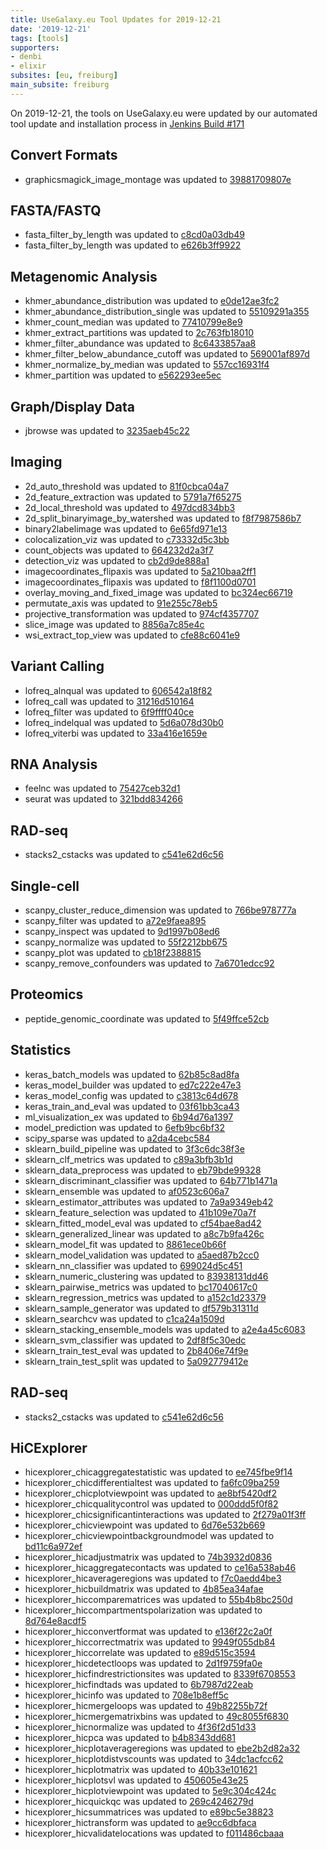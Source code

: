 ```yaml
---
title: UseGalaxy.eu Tool Updates for 2019-12-21
date: '2019-12-21'
tags: [tools]
supporters:
- denbi
- elixir
subsites: [eu, freiburg]
main_subsite: freiburg
---
```


On 2019-12-21, the tools on UseGalaxy.eu were updated by our automated tool update and installation process in [Jenkins Build #171](https://build.galaxyproject.eu/job/usegalaxy-eu/job/install-tools/#171/)


## Convert Formats

- graphicsmagick_image_montage was updated to [39881709807e](https://toolshed.g2.bx.psu.edu/view/bgruening/graphicsmagick_image_montage/39881709807e)

## FASTA/FASTQ

- fasta_filter_by_length was updated to [c8cd0a03db49](https://toolshed.g2.bx.psu.edu/view/devteam/fasta_filter_by_length/c8cd0a03db49)
- fasta_filter_by_length was updated to [e626b3ff9922](https://toolshed.g2.bx.psu.edu/view/devteam/fasta_filter_by_length/e626b3ff9922)

## Metagenomic Analysis

- khmer_abundance_distribution was updated to [e0de12ae3fc2](https://toolshed.g2.bx.psu.edu/view/iuc/khmer_abundance_distribution/e0de12ae3fc2)
- khmer_abundance_distribution_single was updated to [55109291a355](https://toolshed.g2.bx.psu.edu/view/iuc/khmer_abundance_distribution_single/55109291a355)
- khmer_count_median was updated to [77410799e8e9](https://toolshed.g2.bx.psu.edu/view/iuc/khmer_count_median/77410799e8e9)
- khmer_extract_partitions was updated to [2c763fb18010](https://toolshed.g2.bx.psu.edu/view/iuc/khmer_extract_partitions/2c763fb18010)
- khmer_filter_abundance was updated to [8c6433857aa8](https://toolshed.g2.bx.psu.edu/view/iuc/khmer_filter_abundance/8c6433857aa8)
- khmer_filter_below_abundance_cutoff was updated to [569001af897d](https://toolshed.g2.bx.psu.edu/view/iuc/khmer_filter_below_abundance_cutoff/569001af897d)
- khmer_normalize_by_median was updated to [557cc16931f4](https://toolshed.g2.bx.psu.edu/view/iuc/khmer_normalize_by_median/557cc16931f4)
- khmer_partition was updated to [e562293ee5ec](https://toolshed.g2.bx.psu.edu/view/iuc/khmer_partition/e562293ee5ec)

## Graph/Display Data

- jbrowse was updated to [3235aeb45c22](https://toolshed.g2.bx.psu.edu/view/iuc/jbrowse/3235aeb45c22)

## Imaging

- 2d_auto_threshold was updated to [81f0cbca04a7](https://toolshed.g2.bx.psu.edu/view/imgteam/2d_auto_threshold/81f0cbca04a7)
- 2d_feature_extraction was updated to [5791a7f65275](https://toolshed.g2.bx.psu.edu/view/imgteam/2d_feature_extraction/5791a7f65275)
- 2d_local_threshold was updated to [497dcd834bb3](https://toolshed.g2.bx.psu.edu/view/imgteam/2d_local_threshold/497dcd834bb3)
- 2d_split_binaryimage_by_watershed was updated to [f8f7987586b7](https://toolshed.g2.bx.psu.edu/view/imgteam/2d_split_binaryimage_by_watershed/f8f7987586b7)
- binary2labelimage was updated to [6e65fd971e13](https://toolshed.g2.bx.psu.edu/view/imgteam/binary2labelimage/6e65fd971e13)
- colocalization_viz was updated to [c73332d5c3bb](https://toolshed.g2.bx.psu.edu/view/imgteam/colocalization_viz/c73332d5c3bb)
- count_objects was updated to [664232d2a3f7](https://toolshed.g2.bx.psu.edu/view/imgteam/count_objects/664232d2a3f7)
- detection_viz was updated to [cb2d9de888a1](https://toolshed.g2.bx.psu.edu/view/imgteam/detection_viz/cb2d9de888a1)
- imagecoordinates_flipaxis was updated to [5a210baa2ff1](https://toolshed.g2.bx.psu.edu/view/imgteam/imagecoordinates_flipaxis/5a210baa2ff1)
- imagecoordinates_flipaxis was updated to [f8f1100d0701](https://toolshed.g2.bx.psu.edu/view/imgteam/imagecoordinates_flipaxis/f8f1100d0701)
- overlay_moving_and_fixed_image was updated to [bc324ec66719](https://toolshed.g2.bx.psu.edu/view/imgteam/overlay_moving_and_fixed_image/bc324ec66719)
- permutate_axis was updated to [91e255c78eb5](https://toolshed.g2.bx.psu.edu/view/imgteam/permutate_axis/91e255c78eb5)
- projective_transformation was updated to [974cf4357707](https://toolshed.g2.bx.psu.edu/view/imgteam/projective_transformation/974cf4357707)
- slice_image was updated to [8856a7c85e4c](https://toolshed.g2.bx.psu.edu/view/imgteam/slice_image/8856a7c85e4c)
- wsi_extract_top_view was updated to [cfe88c6041e9](https://toolshed.g2.bx.psu.edu/view/imgteam/wsi_extract_top_view/cfe88c6041e9)

## Variant Calling

- lofreq_alnqual was updated to [606542a18f82](https://toolshed.g2.bx.psu.edu/view/iuc/lofreq_alnqual/606542a18f82)
- lofreq_call was updated to [31216d510164](https://toolshed.g2.bx.psu.edu/view/iuc/lofreq_call/31216d510164)
- lofreq_filter was updated to [6f9ffff040ce](https://toolshed.g2.bx.psu.edu/view/iuc/lofreq_filter/6f9ffff040ce)
- lofreq_indelqual was updated to [5d6a078d30b0](https://toolshed.g2.bx.psu.edu/view/iuc/lofreq_indelqual/5d6a078d30b0)
- lofreq_viterbi was updated to [33a416e1659e](https://toolshed.g2.bx.psu.edu/view/iuc/lofreq_viterbi/33a416e1659e)

## RNA Analysis

- feelnc was updated to [75427ceb32d1](https://toolshed.g2.bx.psu.edu/view/iuc/feelnc/75427ceb32d1)
- seurat was updated to [321bdd834266](https://toolshed.g2.bx.psu.edu/view/iuc/seurat/321bdd834266)

## RAD-seq

- stacks2_cstacks was updated to [c541e62d6c56](https://toolshed.g2.bx.psu.edu/view/iuc/stacks2_cstacks/c541e62d6c56)

## Single-cell

- scanpy_cluster_reduce_dimension was updated to [766be978777a](https://toolshed.g2.bx.psu.edu/view/iuc/scanpy_cluster_reduce_dimension/766be978777a)
- scanpy_filter was updated to [a72e9faea895](https://toolshed.g2.bx.psu.edu/view/iuc/scanpy_filter/a72e9faea895)
- scanpy_inspect was updated to [9d1997b08ed6](https://toolshed.g2.bx.psu.edu/view/iuc/scanpy_inspect/9d1997b08ed6)
- scanpy_normalize was updated to [55f2212bb675](https://toolshed.g2.bx.psu.edu/view/iuc/scanpy_normalize/55f2212bb675)
- scanpy_plot was updated to [cb18f2388815](https://toolshed.g2.bx.psu.edu/view/iuc/scanpy_plot/cb18f2388815)
- scanpy_remove_confounders was updated to [7a6701edcc92](https://toolshed.g2.bx.psu.edu/view/iuc/scanpy_remove_confounders/7a6701edcc92)

## Proteomics

- peptide_genomic_coordinate was updated to [5f49ffce52cb](https://toolshed.g2.bx.psu.edu/view/galaxyp/peptide_genomic_coordinate/5f49ffce52cb)

## Statistics

- keras_batch_models was updated to [62b85c8ad8fa](https://toolshed.g2.bx.psu.edu/view/bgruening/keras_batch_models/62b85c8ad8fa)
- keras_model_builder was updated to [ed7c222e47e3](https://toolshed.g2.bx.psu.edu/view/bgruening/keras_model_builder/ed7c222e47e3)
- keras_model_config was updated to [c3813c64d678](https://toolshed.g2.bx.psu.edu/view/bgruening/keras_model_config/c3813c64d678)
- keras_train_and_eval was updated to [03f61bb3ca43](https://toolshed.g2.bx.psu.edu/view/bgruening/keras_train_and_eval/03f61bb3ca43)
- ml_visualization_ex was updated to [6b94d76a1397](https://toolshed.g2.bx.psu.edu/view/bgruening/ml_visualization_ex/6b94d76a1397)
- model_prediction was updated to [6efb9bc6bf32](https://toolshed.g2.bx.psu.edu/view/bgruening/model_prediction/6efb9bc6bf32)
- scipy_sparse was updated to [a2da4cebc584](https://toolshed.g2.bx.psu.edu/view/bgruening/scipy_sparse/a2da4cebc584)
- sklearn_build_pipeline was updated to [3f3c6dc38f3e](https://toolshed.g2.bx.psu.edu/view/bgruening/sklearn_build_pipeline/3f3c6dc38f3e)
- sklearn_clf_metrics was updated to [c89a3bfb3b1d](https://toolshed.g2.bx.psu.edu/view/bgruening/sklearn_clf_metrics/c89a3bfb3b1d)
- sklearn_data_preprocess was updated to [eb79bde99328](https://toolshed.g2.bx.psu.edu/view/bgruening/sklearn_data_preprocess/eb79bde99328)
- sklearn_discriminant_classifier was updated to [64b771b1471a](https://toolshed.g2.bx.psu.edu/view/bgruening/sklearn_discriminant_classifier/64b771b1471a)
- sklearn_ensemble was updated to [af0523c606a7](https://toolshed.g2.bx.psu.edu/view/bgruening/sklearn_ensemble/af0523c606a7)
- sklearn_estimator_attributes was updated to [7a9a9349eb42](https://toolshed.g2.bx.psu.edu/view/bgruening/sklearn_estimator_attributes/7a9a9349eb42)
- sklearn_feature_selection was updated to [41b109e70a7f](https://toolshed.g2.bx.psu.edu/view/bgruening/sklearn_feature_selection/41b109e70a7f)
- sklearn_fitted_model_eval was updated to [cf54bae8ad42](https://toolshed.g2.bx.psu.edu/view/bgruening/sklearn_fitted_model_eval/cf54bae8ad42)
- sklearn_generalized_linear was updated to [a8c7b9fa426c](https://toolshed.g2.bx.psu.edu/view/bgruening/sklearn_generalized_linear/a8c7b9fa426c)
- sklearn_model_fit was updated to [8861ece0b66f](https://toolshed.g2.bx.psu.edu/view/bgruening/sklearn_model_fit/8861ece0b66f)
- sklearn_model_validation was updated to [a5aed87b2cc0](https://toolshed.g2.bx.psu.edu/view/bgruening/sklearn_model_validation/a5aed87b2cc0)
- sklearn_nn_classifier was updated to [699024d5c451](https://toolshed.g2.bx.psu.edu/view/bgruening/sklearn_nn_classifier/699024d5c451)
- sklearn_numeric_clustering was updated to [83938131dd46](https://toolshed.g2.bx.psu.edu/view/bgruening/sklearn_numeric_clustering/83938131dd46)
- sklearn_pairwise_metrics was updated to [bc17040617c0](https://toolshed.g2.bx.psu.edu/view/bgruening/sklearn_pairwise_metrics/bc17040617c0)
- sklearn_regression_metrics was updated to [a152c1d23379](https://toolshed.g2.bx.psu.edu/view/bgruening/sklearn_regression_metrics/a152c1d23379)
- sklearn_sample_generator was updated to [df579b31311d](https://toolshed.g2.bx.psu.edu/view/bgruening/sklearn_sample_generator/df579b31311d)
- sklearn_searchcv was updated to [c1ca24a1509d](https://toolshed.g2.bx.psu.edu/view/bgruening/sklearn_searchcv/c1ca24a1509d)
- sklearn_stacking_ensemble_models was updated to [a2e4a45c6083](https://toolshed.g2.bx.psu.edu/view/bgruening/sklearn_stacking_ensemble_models/a2e4a45c6083)
- sklearn_svm_classifier was updated to [2df8f5c30edc](https://toolshed.g2.bx.psu.edu/view/bgruening/sklearn_svm_classifier/2df8f5c30edc)
- sklearn_train_test_eval was updated to [2b8406e74f9e](https://toolshed.g2.bx.psu.edu/view/bgruening/sklearn_train_test_eval/2b8406e74f9e)
- sklearn_train_test_split was updated to [5a092779412e](https://toolshed.g2.bx.psu.edu/view/bgruening/sklearn_train_test_split/5a092779412e)

## RAD-seq

- stacks2_cstacks was updated to [c541e62d6c56](https://toolshed.g2.bx.psu.edu/view/iuc/stacks2_cstacks/c541e62d6c56)

## HiCExplorer

- hicexplorer_chicaggregatestatistic was updated to [ee745fbe9f14](https://toolshed.g2.bx.psu.edu/view/bgruening/hicexplorer_chicaggregatestatistic/ee745fbe9f14)
- hicexplorer_chicdifferentialtest was updated to [fa6fc09ba259](https://toolshed.g2.bx.psu.edu/view/bgruening/hicexplorer_chicdifferentialtest/fa6fc09ba259)
- hicexplorer_chicplotviewpoint was updated to [ae8bf5420df2](https://toolshed.g2.bx.psu.edu/view/bgruening/hicexplorer_chicplotviewpoint/ae8bf5420df2)
- hicexplorer_chicqualitycontrol was updated to [000ddd5f0f82](https://toolshed.g2.bx.psu.edu/view/bgruening/hicexplorer_chicqualitycontrol/000ddd5f0f82)
- hicexplorer_chicsignificantinteractions was updated to [2f279a01f3ff](https://toolshed.g2.bx.psu.edu/view/bgruening/hicexplorer_chicsignificantinteractions/2f279a01f3ff)
- hicexplorer_chicviewpoint was updated to [6d76e532b669](https://toolshed.g2.bx.psu.edu/view/bgruening/hicexplorer_chicviewpoint/6d76e532b669)
- hicexplorer_chicviewpointbackgroundmodel was updated to [bd11c6a972ef](https://toolshed.g2.bx.psu.edu/view/bgruening/hicexplorer_chicviewpointbackgroundmodel/bd11c6a972ef)
- hicexplorer_hicadjustmatrix was updated to [74b3932d0836](https://toolshed.g2.bx.psu.edu/view/bgruening/hicexplorer_hicadjustmatrix/74b3932d0836)
- hicexplorer_hicaggregatecontacts was updated to [ce16a538ab46](https://toolshed.g2.bx.psu.edu/view/bgruening/hicexplorer_hicaggregatecontacts/ce16a538ab46)
- hicexplorer_hicaverageregions was updated to [f7c0aedd4be3](https://toolshed.g2.bx.psu.edu/view/bgruening/hicexplorer_hicaverageregions/f7c0aedd4be3)
- hicexplorer_hicbuildmatrix was updated to [4b85ea34afae](https://toolshed.g2.bx.psu.edu/view/bgruening/hicexplorer_hicbuildmatrix/4b85ea34afae)
- hicexplorer_hiccomparematrices was updated to [55b4b8bc250d](https://toolshed.g2.bx.psu.edu/view/bgruening/hicexplorer_hiccomparematrices/55b4b8bc250d)
- hicexplorer_hiccompartmentspolarization was updated to [8d764e8acdf5](https://toolshed.g2.bx.psu.edu/view/bgruening/hicexplorer_hiccompartmentspolarization/8d764e8acdf5)
- hicexplorer_hicconvertformat was updated to [e136f22c2a0f](https://toolshed.g2.bx.psu.edu/view/bgruening/hicexplorer_hicconvertformat/e136f22c2a0f)
- hicexplorer_hiccorrectmatrix was updated to [9949f055db84](https://toolshed.g2.bx.psu.edu/view/bgruening/hicexplorer_hiccorrectmatrix/9949f055db84)
- hicexplorer_hiccorrelate was updated to [e89d515c3594](https://toolshed.g2.bx.psu.edu/view/bgruening/hicexplorer_hiccorrelate/e89d515c3594)
- hicexplorer_hicdetectloops was updated to [2d1f9759fa0e](https://toolshed.g2.bx.psu.edu/view/bgruening/hicexplorer_hicdetectloops/2d1f9759fa0e)
- hicexplorer_hicfindrestrictionsites was updated to [8339f6708553](https://toolshed.g2.bx.psu.edu/view/bgruening/hicexplorer_hicfindrestrictionsites/8339f6708553)
- hicexplorer_hicfindtads was updated to [6b7987d22eab](https://toolshed.g2.bx.psu.edu/view/bgruening/hicexplorer_hicfindtads/6b7987d22eab)
- hicexplorer_hicinfo was updated to [708e1b8eff5c](https://toolshed.g2.bx.psu.edu/view/bgruening/hicexplorer_hicinfo/708e1b8eff5c)
- hicexplorer_hicmergeloops was updated to [49b82255b72f](https://toolshed.g2.bx.psu.edu/view/bgruening/hicexplorer_hicmergeloops/49b82255b72f)
- hicexplorer_hicmergematrixbins was updated to [49c8055f6830](https://toolshed.g2.bx.psu.edu/view/bgruening/hicexplorer_hicmergematrixbins/49c8055f6830)
- hicexplorer_hicnormalize was updated to [4f36f2d51d33](https://toolshed.g2.bx.psu.edu/view/bgruening/hicexplorer_hicnormalize/4f36f2d51d33)
- hicexplorer_hicpca was updated to [b4b8343dd681](https://toolshed.g2.bx.psu.edu/view/bgruening/hicexplorer_hicpca/b4b8343dd681)
- hicexplorer_hicplotaverageregions was updated to [ebe2b2d82a32](https://toolshed.g2.bx.psu.edu/view/bgruening/hicexplorer_hicplotaverageregions/ebe2b2d82a32)
- hicexplorer_hicplotdistvscounts was updated to [34dc1acfcc62](https://toolshed.g2.bx.psu.edu/view/bgruening/hicexplorer_hicplotdistvscounts/34dc1acfcc62)
- hicexplorer_hicplotmatrix was updated to [40b33e101621](https://toolshed.g2.bx.psu.edu/view/bgruening/hicexplorer_hicplotmatrix/40b33e101621)
- hicexplorer_hicplotsvl was updated to [450605e43e25](https://toolshed.g2.bx.psu.edu/view/bgruening/hicexplorer_hicplotsvl/450605e43e25)
- hicexplorer_hicplotviewpoint was updated to [5e9c304c424c](https://toolshed.g2.bx.psu.edu/view/bgruening/hicexplorer_hicplotviewpoint/5e9c304c424c)
- hicexplorer_hicquickqc was updated to [269c4246279d](https://toolshed.g2.bx.psu.edu/view/bgruening/hicexplorer_hicquickqc/269c4246279d)
- hicexplorer_hicsummatrices was updated to [e89bc5e38823](https://toolshed.g2.bx.psu.edu/view/bgruening/hicexplorer_hicsummatrices/e89bc5e38823)
- hicexplorer_hictransform was updated to [ae9cc6dbfaca](https://toolshed.g2.bx.psu.edu/view/bgruening/hicexplorer_hictransform/ae9cc6dbfaca)
- hicexplorer_hicvalidatelocations was updated to [f011486cbaaa](https://toolshed.g2.bx.psu.edu/view/bgruening/hicexplorer_hicvalidatelocations/f011486cbaaa)


